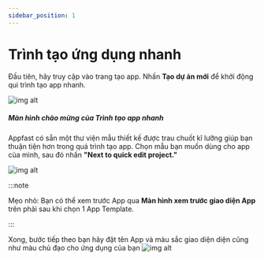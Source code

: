 ```yaml
---
sidebar_position: 1
---
```


# Trình tạo ứng dụng nhanh

Đầu tiên, hãy truy cập vào trang tạo app. Nhấn **Tạo dự án mới** để khởi động qui trình tạo app nhanh.

![img alt](/img/create-app/wizard/200508-trinh-tao-app-nhanh-01.jpeg)

##### Màn hình chào mừng của Trình tạo app nhanh ####

Appfast có sẵn một thư viện mẫu thiết kế được trau chuốt kĩ lưỡng giúp bạn thuận tiện hơn trong quá trình tạo app. Chọn mẫu bạn muốn dùng cho app của mình, sau đó nhấn **"Next to quick edit project."**

![img alt](/img/create-app/wizard/200508-trinh-tao-app-nhanh-02.jpeg)

:::note

Mẹo nhỏ: Bạn có thể xem trước App qua **Màn hình xem trước giao diện App** trên phải sau khi chọn 1 App Template.

:::

Xong, bước tiếp theo bạn hãy đặt tên App và màu sắc giao diện diện cũng như màu chủ đạo cho ứng dụng của bạn
![img alt](/img/create-app/wizard/200508-trinh-tao-app-nhanh-05.jpeg)